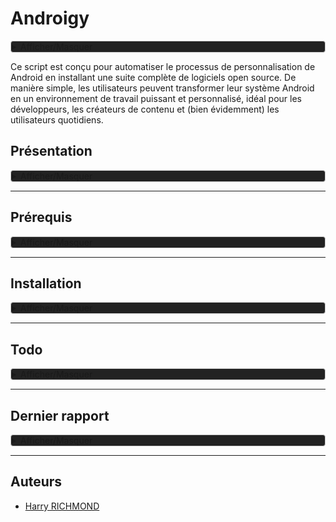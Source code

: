 # Androigy

<details style="background-color: #222222; border: 1px solid #ccc; border-radius: 4px;">
<summary>Afficher/Masquer</summary>

<figure>
  <img src="./DATA/preview.gif" alt="Preview" style="height:300px;">
  <figcaption></figcaption>
</figure>
</details>

Ce script est conçu pour automatiser le processus de personnalisation de Android en installant une suite complète de logiciels open source. De manière simple, les utilisateurs peuvent transformer leur système Android en un environnement de travail puissant et personnalisé, idéal pour les développeurs, les créateurs de contenu et (bien évidemment) les utilisateurs quotidiens.

## Présentation

<details style="background-color: #222222; border: 1px solid #ccc; border-radius: 4px;">
<summary>Afficher/Masquer</summary>

### Fonctionnalités

- **Installation Automatique** : Déployez votre environnement personnalisé sans intervention manuelle.
- **Suite Complète** : Le script inclut des logiciels pour le développement, la bureautique, le multimédia, et plus encore.
- **Open Source** : Tous les logiciels installés sont open source, garantissant transparence et respect de la vie privée.
- **Thème Préconfiguré** : Profitez d'un thème sobre et fonctionnel, conçu pour une expérience utilisateur optimale.

### Liste de logiciels

Une liste non exhaustive des logiciels inclus dans ce script :

- **Bureautique**: LibreOffice
- **Multimédia**: Kodi
- **Internet**: Vivaldi
- ...et beaucoup d'autres !

### Contributions

Les contributions sont les bienvenues ! Si vous avez des suggestions ou des améliorations, n'hésitez pas à soumettre une pull request ou à ouvrir une issue.

### License

Distribué sous la licence GPLv3. Voir `LICENSE` pour plus d'informations.

</details>

---

## Prérequis

<details style="background-color: #222222; border: 1px solid #ccc; border-radius: 4px;">
<summary>Afficher/Masquer</summary>

Il est recommandé d'utiliser Lineage mais tout version d'android A11+ Arm64 devrait fonctionner.
Voici les prérequis pour pouvoir installer Androigy.

- Avoir installé les outils adb sur votre ordinateur
- Avoir activé les options développeur sur votre appareil android
- Avoir activé le debug usb dans les options dévellopeur de votre appareil android
- Avoir son smartphone connecté à l'ordinateur en USB
- Bloquer Google Protect dans les options du play store

- Avoir désactivé (ou désinstallé si possible), les applications : "Appareil Photo", "Aurora Droid", "Galerie", "Musique", "Navigateur"

### Téléchargement

Depuis le terminal, on télécharge [la dernière release](https://github.com/RogerBytes/Androigy/releases/latest), la décompresse et on entre dans le dossier :

```bash
latest_url=$(curl -sL -w '%{url_effective}\n' https://github.com/RogerBytes/Androigy/releases/latest -o /dev/null)
download_url="${latest_url/tag\/v/download/v}/Androigy-${latest_url##*/}.tar.gz"
wget $download_url
file=$(find . -name 'Androigy*.tar.gz' -print -quit)
tar -xvf "$file"
folder_name=$(tar -tf "$file" | head -1 | cut -f1 -d"/")
rm $file
cd $folder_name
```

</details>

---

## Installation

<details style="background-color: #222222; border: 1px solid #ccc; border-radius: 4px;">
<summary>Afficher/Masquer</summary>

### Installation scriptée

Dans le terminal, dans le dossier extrait depuis l'archive (l'on y est déjà après avoir fait les prérequis)

```bash
./install.sh
```

### Installations manuelles

En cours

#### Derniers réglages

En cours

</details>

---

## Todo

<details style="background-color: #222222; border: 1px solid #ccc; border-radius: 4px;">
<summary>Afficher/Masquer</summary>

1. Options de RetroArch
2. Options pour Mihon
3. installeur windows batch
4. Tuto réglage approfondi luckypatcher
5. Voir l'installation de bundle tools pour installer en cli des apks
6. Options de Pegasus
7. Remplacer "oink oink" par money manager ex

</details>

---

## Dernier rapport

<details style="background-color: #222222; border: 1px solid #ccc; border-radius: 4px;">
<summary>Afficher/Masquer</summary>

### Problèmes

Aucun

### Observations

RAS

</details>

---

## Auteurs

- [Harry RICHMOND](https://github.com/RogerBytes)
